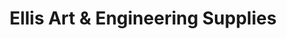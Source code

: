 ---
title: "Ellis Art & Engineering Supplies"
url: /chico/ellis-art-and-engineering-supplies/
shop: craft
---